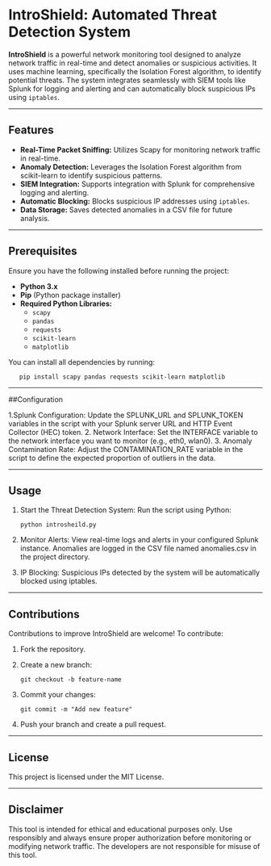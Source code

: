 # IntroShield: Automated Threat Detection System  

**IntroShield** is a powerful network monitoring tool designed to analyze network traffic in real-time and detect anomalies or suspicious activities. It uses machine learning, specifically the Isolation Forest algorithm, to identify potential threats. The system integrates seamlessly with SIEM tools like Splunk for logging and alerting and can automatically block suspicious IPs using `iptables`.  

---

## Features  

- **Real-Time Packet Sniffing:** Utilizes Scapy for monitoring network traffic in real-time.  
- **Anomaly Detection:** Leverages the Isolation Forest algorithm from scikit-learn to identify suspicious patterns.  
- **SIEM Integration:** Supports integration with Splunk for comprehensive logging and alerting.  
- **Automatic Blocking:** Blocks suspicious IP addresses using `iptables`.  
- **Data Storage:** Saves detected anomalies in a CSV file for future analysis.  

---

## Prerequisites  

Ensure you have the following installed before running the project:  

- **Python 3.x**  
- **Pip** (Python package installer)  
- **Required Python Libraries:**  
  - `scapy`  
  - `pandas`  
  - `requests`  
  - `scikit-learn`  
  - `matplotlib`  

You can install all dependencies by running:  

       pip install scapy pandas requests scikit-learn matplotlib  
---

##Configuration

1.Splunk Configuration:
  Update the SPLUNK_URL and SPLUNK_TOKEN variables in the script with your Splunk server URL and HTTP Event Collector (HEC) token.
2. Network Interface:
   Set the INTERFACE variable to the network interface you want to monitor (e.g., eth0, wlan0).
3. Anomaly Contamination Rate:
   Adjust the CONTAMINATION_RATE variable in the script to define the expected proportion of outliers in the data.

---

## Usage

1. Start the Threat Detection System:
   Run the script using Python:


       python introsheild.py  

2. Monitor Alerts:
   View real-time logs and alerts in your configured Splunk instance.
   Anomalies are logged in the CSV file named anomalies.csv in the project directory.

3. IP Blocking:
   Suspicious IPs detected by the system will be automatically blocked using iptables.

---

## Contributions

Contributions to improve IntroShield are welcome! To contribute:

1. Fork the repository.
2. Create a new branch:

       git checkout -b feature-name  
3. Commit your changes:

       git commit -m "Add new feature"  
4. Push your branch and create a pull request.

---

## License
This project is licensed under the MIT License.

---

## Disclaimer
This tool is intended for ethical and educational purposes only. Use responsibly and always ensure proper authorization before monitoring or modifying network traffic. The developers are not responsible for misuse of this tool.


